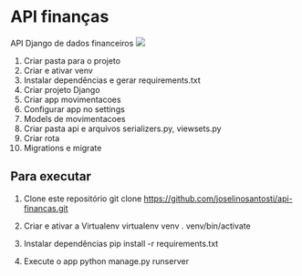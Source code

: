 # API finanças
API Django de dados financeiros
![](https://github.com/joselinosantosti/api-financas/blob/main/api.png)

1. Criar pasta para o projeto
2. Criar e ativar venv
3. Instalar dependências e gerar requirements.txt
4. Criar projeto Django
5. Criar app movimentacoes
6. Configurar app no settings
7. Models de movimentacoes
8. Criar pasta api e arquivos serializers.py, viewsets.py
9. Criar rota
10. Migrations e migrate

## Para executar
1. Clone este repositório
git clone https://github.com/joselinosantosti/api-financas.git

2. Criar e ativar a Virtualenv
virtualenv venv . venv/bin/activate

3. Instalar dependências
pip install -r requirements.txt

4. Execute o app
python manage.py runserver
